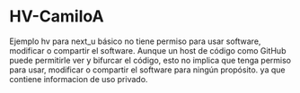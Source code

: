 # HV-CamiloA
Ejemplo hv para next_u básico
no tiene permiso para usar software, modificar o compartir el software. Aunque un host de código como GitHub puede permitirle ver y bifurcar el código, esto no implica que tenga permiso para usar, modificar o compartir el software para ningún propósito. ya que contiene informacion de uso privado.


